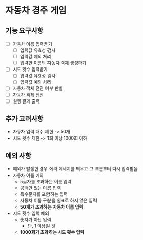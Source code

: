 # 자동차 경주 게임

## 기능 요구사항

- [ ] 자동차 이름 입력받기
  - [ ] 입력값 유효성 검사
  - [ ] 입력값 예외 처리
  - [ ] 입력한 이름의 자동차 객체 생성하기
- [ ] 시도 횟수 입력받기
  - [ ] 입력값 유효성 검사
  - [ ] 입력값 예외 처리
- [ ] 자동차 객체 전진 여부 판별
- [ ] 자동차 객체 전진
- [ ] 실행 결과 출력

## 추가 고려사항

- 자동차 입력 대수 제한 -> 50개
- 시도 횟수 제한 -> 1회 이상 1000회 이하

## 예외 사항

- 예외가 발생한 경우 에러 메세지를 띄우고 그 부분부터 다시 입력받음
- 자동차 이름 예외
  - 5글자를 초과하는 이름 입력
  - 공백만 있는 이름 입력
  - 특수문자를 포함하는 입력
  - 자동차 이름 구분을 쉼표로 하지 않은 입력
  - **50개가 초과하는 자동차 이름 입력**
- 시도 횟수 입력 예외
  - 숫자가 아닌 입력
    - 단, 1 이상일 것
  - **1000회가 초과하는 시도 횟수 입력**
